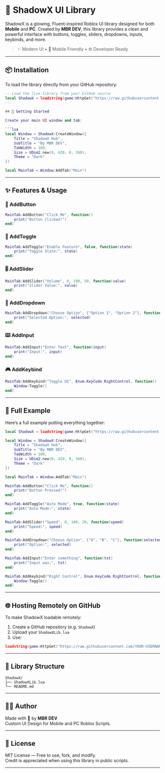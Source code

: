 # 🌌 ShadowX UI Library

ShadowX is a glowing, Fluent-inspired Roblox UI library designed for both **Mobile** and **PC**. Created by **MBR DEV**, this library provides a clean and powerful interface with buttons, toggles, sliders, dropdowns, inputs, keybinds, and more.

> ✨ Modern UI • 📱 Mobile Friendly • ⚙️ Developer Ready

---

## 📦 Installation

To load the library directly from your GitHub repository:

```lua
-- Load the live library from your GitHub source
local ShadowX = loadstring(game:HttpGet("https://raw.githubusercontent.com/mikmikuser/ShadowX-Ui-Library/main/ShadowXLib.lua"))()
---

## 🚀 Getting Started

Create your main UI window and tab:

```lua
local Window = ShadowX:CreateWindow({
    Title = "ShadowX Hub",
    SubTitle = "By MBR DEV",
    TabWidth = 100,
    Size = UDim2.new(0, 420, 0, 360),
    Theme = "Dark"
})

local MainTab = Window:AddTab("Main")
```

---

## ✨ Features & Usage

### 🔘 AddButton

```lua
MainTab:AddButton("Click Me", function()
    print("Button Clicked!")
end)
```

### 🔄 AddToggle

```lua
MainTab:AddToggle("Enable Feature", false, function(state)
    print("Toggle State:", state)
end)
```

### 🎚️ AddSlider

```lua
MainTab:AddSlider("Volume", 0, 100, 50, function(value)
    print("Slider Value:", value)
end)
```

### 🔽 AddDropdown

```lua
MainTab:AddDropdown("Choose Option", {"Option 1", "Option 2"}, function(selected)
    print("Selected Option:", selected)
end)
```

### ⌨️ AddInput

```lua
MainTab:AddInput("Enter Text", function(input)
    print("Input:", input)
end)
```

### 🎮 AddKeybind

```lua
MainTab:AddKeybind("Toggle UI", Enum.KeyCode.RightControl, function()
    Window:Toggle()
end)
```

---

## 🧱 Full Example

Here’s a full example putting everything together:

```lua
local ShadowX = loadstring(game:HttpGet("https://raw.githubusercontent.com/YOUR-USERNAME/ShadowX/main/ShadowXLib.lua"))()

local Window = ShadowX:CreateWindow({
    Title = "ShadowX Hub",
    SubTitle = "By MBR DEV",
    TabWidth = 100,
    Size = UDim2.new(0, 420, 0, 360),
    Theme = "Dark"
})

local MainTab = Window:AddTab("Main")

MainTab:AddButton("Click Me", function()
    print("Button Pressed!")
end)

MainTab:AddToggle("Auto Mode", true, function(state)
    print("Auto Mode:", state)
end)

MainTab:AddSlider("Speed", 0, 100, 20, function(speed)
    print("Speed:", speed)
end)

MainTab:AddDropdown("Choose Option", {"A", "B", "C"}, function(selected)
    print("Option:", selected)
end)

MainTab:AddInput("Enter something", function(txt)
    print("Input was:", txt)
end)

MainTab:AddKeybind("Right Control", Enum.KeyCode.RightControl, function()
    Window:Toggle()
end)
```

---

## 🌐 Hosting Remotely on GitHub

To make ShadowX loadable remotely:

1. Create a GitHub repository (e.g. `ShadowX`)
2. Upload your `ShadowXLib.lua`
3. Use:

```lua
loadstring(game:HttpGet("https://raw.githubusercontent.com/YOUR-USERNAME/ShadowX/main/ShadowXLib.lua"))()
```

---

## 📁 Library Structure

```
ShadowX/
├── ShadowXLib.lua
└── README.md
```

---

## 🧑‍💻 Author

Made with 💙 by **MBR DEV**  
Custom UI Design for Mobile and PC Roblox Scripts.

---

## 📜 License

MIT License — Free to use, fork, and modify.  
Credit is appreciated when using this library in public scripts.

---
